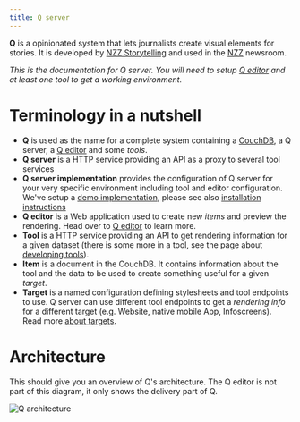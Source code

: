 ```yaml
---
title: Q server
---
```

__Q__ is a opinionated system that lets journalists create visual elements for stories. It is developed by [NZZ Storytelling](https://www.nzz.ch/storytelling) and used in the [NZZ](https://www.nzz.ch) newsroom.

_This is the documentation for Q server. You will need to setup [Q editor](https://nzzdev.github.io/Q-editor) and at least one tool to get a working environment._

# Terminology in a nutshell
- __Q__ is used as the name for a complete system containing a [CouchDB](https://couchdb.apache.org/), a Q server, a [Q editor](https://nzzdev.github.io/Q-editor) and some _tools_.
- __Q server__ is a HTTP service providing an API as a proxy to several tool services
- __Q server implementation__ provides the configuration of Q server for your very specific environment including tool and editor configuration. We've setup a [demo implementation](https://github.com/nzzdev/Q-server-demo), please see also [installation instructions](install.html)
- __Q editor__ is a Web application used to create new _items_ and preview the rendering. Head over to [Q editor](https://nzzdev.github.io/Q-editor) to learn more.
- __Tool__ is a HTTP service providing an API to get rendering information for a given dataset (there is some more in a tool, see the page about [developing tools](developing-tools.html)).
- __Item__ is a document in the CouchDB. It contains information about the tool and the data to be used to create something useful for a given _target_.
- __Target__ is a named configuration defining stylesheets and tool endpoints to use. Q server can use different tool endpoints to get a _rendering info_ for a different target (e.g. Website, native mobile App, Infoscreens). Read more [about targets](about-targets.html).

# Architecture
This should give you an overview of Q's architecture. The Q editor is not part of this diagram, it only shows the delivery part of Q.

![Q architecture](/images/Q-server.png)
